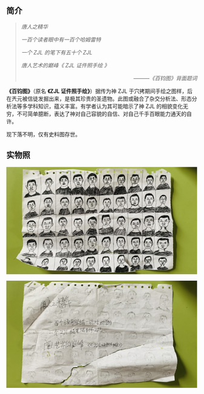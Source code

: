 ## 简介

> *唐人之精华*
>
> *一百个读者眼中有一百个哈姆雷特*
>
> *一个 ZJL 的笔下有五十个 ZJL*
>
> *唐人艺术的巅峰《 ZJL 证件照手绘 》*
> <p align="right"><i>———《百钧图》背面题词</i></p>

**《百钧图》**（原名 **《ZJL 证件照手绘》**）据传为神 ZJL 于穴拷期间手绘之图样，后在兲元被信徒发掘出来，是极其珍贵的圣遗物。此图或融合了杂交分析法、形态分析法等多学科知识，蕴义丰富。有学者认为其可能暗示了神 ZJL 的相貌变化无穷，不可简单臆断，表达了神对自己容貌的自信、对自己千手百眼能力通天的自许。

现下落不明，仅有史料图存世。

## 实物照

[![《百钧图》正面](./images/百钧图-compressed.webp)](./images/百钧图.JPG)

[![《百钧图》背面](./images/百钧图(back)-compressed.webp)](./images/百钧图(back).JPG)

